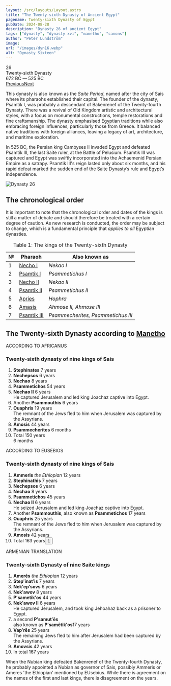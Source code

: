 ```yaml
---
layout: /src/layouts/Layout.astro
title: "The Twenty-sixth Dynasty of Ancient Egypt"
pagename: Twenty-sixth Dynasty of Egypt
pubDate: 2024-08-28
description: "Dynasty 26 of ancient Egypt"
tags: ["dynasty", "dynasty xvi", "manetho", "canons"]
author: "Peter Lundström"
image:
url: "/images/dyn16.webp"
alt: "Dynasty Sixteen"
---
```


<div class="dynruta float-right ml-4 mb-3 mt-4">
	<div class="flex flex-col justify-center items-center [text-shadow:_0_1px_0_rgb(255_255_255_/_20%)]">
		<div class="text-9xl font-bold [text-shadow:_0_1px_0_rgb(255_255_255_/_40%)]">26</div>
		<div>Twenty-sixth Dynasty</div>
		<div>672 BC &mdash; 525 BC</div>
		<div class="w-full flex justify-between"><a href="/dynasty/25">Previous</a><a href="/dynasty/27">Next</a></div>
	</div>
</div>

<p>
This dynasty is also known as the <em>Saite Period</em>, named after the city of Sais where its pharaohs established their capital. The founder of the dynasty, Psamtik I, was probably a descendant of Bakenrenef of the Twenty-fourth Dynasty. There was a revival of Old Kingdom artistic and architectural styles, with a focus on monumental constructions, temple restorations and fine craftsmanship. The dynasty emphasised Egyptian traditions while also embracing foreign influences, particularly those from Greece. It balanced native traditions with foreign alliances, leaving a legacy of art, architecture, and maritime exploration.</p>
<p>In 525 BC, the Persian king Cambyses II invaded Egypt and defeated Psamtik III, the last Saite ruler, at the Battle of Pelusium. Psamtik III was captured and Egypt was swiftly incorporated into the Achaemenid Persian Empire as a satrapy. Psamtik III's reign lasted only about six months, and his rapid defeat marked the sudden end of the Saite Dynasty’s rule and Egypt’s independence.</p>

<img class="w-full rounded-sm sm:rounded-xl my-10" src="/images/dyn26.webp" alt="Dynasty 26">
<h2>The chronological order</h2>
<p>
It is important to note that the chronological order and dates of the kings is still a matter of debate and should therefore be treated with a certain degree of caution. As new research is conducted, the order may be subject to change, which is a fundamental principle that <i>applies to all</i> Egyptian dynasties.
</p>

<table>
	<caption class="py-2 text-sm">Table 1: The kings of the Twenty-sixth Dynasty</caption>
	<thead>
		<tr>
			<th scope="col" class="w-5 text-center">№</th>
			<th scope="col" class="pl-3">Pharaoh</th>
			<th scope="col" class="pl-3">Also known as</th>
		</tr>
	</thead>
	<tbody>

<tr><td>1</td><td><a href="/pharaohs/Necho-I">Necho I</a></td><td><em>Nekao I</em></td></tr>
<tr><td>2</td><td><a href="/pharaohs/Psamtik-I">Psamtik I</a></td><td><em>Psammetichus I</em></td></tr>
<tr><td>3</td><td><a href="/pharaohs/Necho-II">Necho II</a></td><td><em>Nekao II</em></td></tr>
<tr><td>4</td><td><a href="/pharaohs/Psamtik-II">Psamtik II</a></td><td><em>Psammetichus II</em></td></tr>
<tr><td>5</td><td><a href="/pharaohs/Apries">Apries</a></td><td><em>Hophra</em></td></tr>
<tr><td>6</td><td><a href="/pharaohs/Amasis">Amasis</a></td><td><em>Ahmose II, Ahmose III</em></td></tr>
<tr><td>7</td><td><a href="/pharaohs/Psamtik-III">Psamtik III</a></td><td><em>Psammecherites, Psammetichus III</em></td></tr>
	</tbody>
</table>

<h2 class="mt-10 pb-6 text-wrap">The Twenty-sixth Dynasty according to <a href="/authors">Manetho</a></h2>

</p>
<div class="dynasty">
	<div class="w-full">
		<div class="according">ACCORDING TO AFRICANUS</div>
		<h3>Twenty-sixth dynasty of nine kings of Sais</h3>
		<ol class="farao">
			<li><b>Stephinates</b> <span class="y">7 years</span></li>
			<li><b>Nechepsos</b> <span class="y">6 years</span></li>
			<li><b>Nechao</b> <span class="y">8 years</span></li>
			<li><b>Psammetichos</b> <span class="y">54 years</span></li>
			<li>
				<b>Nechao II</b>
				<span class="y">6 years</span><br />He captured Jerusalem and led king Joachaz captive into Egypt.
			</li>
			<li>Another <b>Psammouthis</b> <span class="y">6 years</span></li>
			<li>
				<b>Ouaphris</b>
				<span class="y">19 years</span><br />The remnant of the Jews fled to him when Jerusalem was captured by the Assyrians.
			</li>
			<li><b>Amosis</b> <span class="y">44 years</span></li>
			<li><b>Psammecherites</b> <span class="y">6 months</span></li>
			<li class="total">Total <span class="y">150 years<br />6 months</span></li>
		</ol>
	</div>
	<div class="w-full">
		<div class="according">ACCORDING TO EUSEBIOS</div>
		<h3>Twenty-sixth dynasty of nine kings of Sais</h3>
		<ol class="farao">
			<li><b>Ammeris</b> <i>the Ethiopian</i> <span class="y">12 years</span></li>
			<li><b>Stephinathis</b> <span class="y">7 years</span></li>
			<li><b>Nechepsos</b> <span class="y">6 years</span></li>
			<li><b>Nechao</b> <span class="y">8 years</span></li>
			<li><b>Psammetichos</b> <span class="y">45 years</span></li>
			<li>
				<b>Nechao II</b>
				<span class="y">6 years</span><br />He seized Jerusalem and led king Joachaz captive into Egypt.
			</li>
			<li>
				Another <b>Psammouthis</b>, also known as <b>Psammetichos</b>
				<span class="y">17 years</span>
			</li>
			<li>
				<b>Ouaphris</b>
				<span class="y">25 years</span><br />The remnant of the Jews fled to him when Jerusalem was captured by the Assyrians.
			</li>
			<li><b>Amosis</b> <span class="y">42 years</span></li>
			<li class="total">Total <span class="y">163 years<button popovertarget="pop01">1</button></span></li>
		</ol>
	</div>
	<div class="w-full">
		<div class="according">ARMENIAN TRANSLATION</div>
		<h3>Twenty-sixth Dynasty of nine Saite kings</h3>
		<ol class="farao">
			<li><b lang="xcl">Amerēs</b> <i>the Ethiopian</i> <span class="y">12 years</span></li>
			<li><b lang="xcl">Stepʻinatʻis</b> <span class="y">7 years</span></li>
			<li><b lang="xcl">Nekʻepʻsovs</b> <span class="y">6 years</span></li>
			<li><b lang="xcl">Nekʻawov</b> <span class="y">8 years</span></li>
			<li><b lang="xcl">Pʻsametikʻos</b> <span class="y">44 years</span></li>
			<li>
				<b lang="xcl">Nekʻawov II</b>
				<span class="y">6 years</span><br />He captured Jerusalem, and took king Jehoahaz back as a prisoner to Egypt.
			</li>
			<li>
				a second <b lang="xcl">Pʻsamutʻēs</b><br />also known as <b lang="xcl">Pʻsamētikʻos</b><span class="y">17 years</span>
			</li>
			<li>
				<b lang="xcl">Vapʻrēs</b>
				<span class="y">25 years</span><br />The remaining Jews fled to him after Jerusalem had been captured by the Assyrians.
			</li>
			<li><b lang="xcl">Amovsis</b> <span class="y">42 years</span></li>
			<li class="total">In total <span class="y">167 years</span></li>
		</ol>
	</div>
</div>

When the Nubian king defeated Bakenrenef of the Twenty-fourth Dynasty, he probably appointed a Nubian as governor of Sais, possibly Ammeris or Ameres 'the Ethiopian' mentioned by EUsebius. While there is agreement on the names of the first and last kings, there is disagreement on the years.

</p>

<div id="pop01" popover><p>1</p> The sum of the individual items is 168 years.</div>
